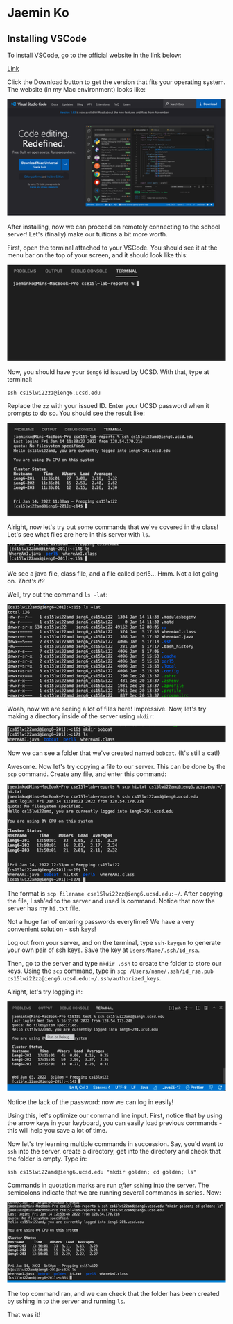 # Jaemin Ko

## Installing VSCode

To install VSCode, go to the official website in the link below:

[Link](https://code.visualstudio.com)

Click the Download button to get the version that fits your operating system. The website (in my Mac environment) looks like:

![Image][1]

[1]:VSCodescreen.png

After installing, now we can proceed on remotely connecting to the school server! Let's (finally) make our tuitions a bit more worth.

First, open the terminal attached to your VSCode. You should see it at the menu bar on the top of your screen, and it should look like this:

![Image][2]

[2]:terminalscreen.png

Now, you should have your `ieng6` id issued by UCSD. With that, type at terminal:

```
ssh cs15lwi22zz@ieng6.ucsd.edu
```
Replace the `zz` with your issued ID. Enter your UCSD password when it prompts to do so. You should see the result like:


![Image][3]

[3]:terminalscreen2.png

Alright, now let's try out some commands that we've covered in the class! Let's see what files are here in this server with `ls`.

![Image][4]

[4]:lsscreen.png
We see a java file, class file, and a file called perl5... Hmm. Not a lot going on. *That's it?*

Well, try out the command `ls -lat`:

![Image][5]

[5]:lslatscreen.png

Woah, now we are seeing a lot of files here! Impressive. Now, let's try making a directory inside of the server using `mkdir`:

![Image][6]

[6]:mkdirscreen.png

Now we can see a folder that we've created named `bobcat`. (It's still a cat!)

Awesome. Now let's try copying a file to our server. This can be done by the `scp` command. Create any file, and enter this command:

![Image][7]

[7]:scpscreen.png


The format is `scp filename cse15lwi22zz@ieng6.ucsd.edu:~/`. After copying the file, I ssh'ed to the server and used ls command. Notice that now the server has my `hi.txt` file. 


Not a huge fan of entering passwords everytime? We have a very convenient solution - ssh keys! 

Log out from your server, and on the terminal, type `ssh-keygen` to generate your own pair of ssh keys. Save the key at `Users/Name/.ssh/id_rsa`. 

Then, go to the server and type `mkdir .ssh` to create the folder to store our keys. Using the `scp` command, type in `scp /Users/name/.ssh/id_rsa.pub cs15lwi22zz@ieng6.ucsd.edu:~/.ssh/authorized_keys`.

Alright, let's try logging in:


![Image][10]

[10]:realscp.png

Notice the lack of the password: now we can log in easily!


Using this, let's optimize our command line input. First, notice that by using the arrow keys in your keyboard, you can easily load previous commands - this will help you save a lot of time.

Now let's try learning multiple commands in succession. Say, you'd want to `ssh` into the server, create a directory, get into the directory and check that the folder is empty. Type in:
```
ssh cs15lwi22amd@ieng6.ucsd.edu "mkdir golden; cd golden; ls"
```
Commands in quotation marks are run *after* `ssh`ing into the server. The semicolons indicate that we are running several commands in series. Now:

![Image][11]

[11]: boom.png

The top command ran, and we can check that the folder has been created by sshing in to the server and running `ls`.

That was it! 